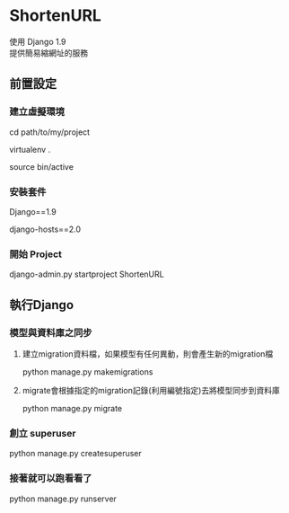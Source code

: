 # ShortenURL

使用 Django 1.9  
提供簡易縮網址的服務

## 前置設定

### 建立虛擬環境

cd path/to/my/project

virtualenv . 

source bin/active

### 安裝套件

Django==1.9

django-hosts==2.0

### 開始 Project

django-admin.py startproject ShortenURL


## 執行Django

### 模型與資料庫之同步

1. 建立migration資料檔，如果模型有任何異動，則會產生新的migration檔

    python manage.py makemigrations

2. migrate會根據指定的migration記錄(利用編號指定)去將模型同步到資料庫

    python manage.py migrate

### 創立 superuser

python manage.py createsuperuser

### 接著就可以跑看看了

python manage.py runserver


